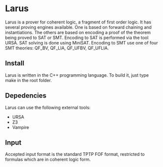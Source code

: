 # Larus

Larus is a prover for coherent logic, a fragment of first order logic. It has several proving
engines available. One is based on forward chaining and instantiations. The others are based on
encoding a proof of the theorem being proved to SAT or SMT. Encoding to SAT is performed via
the tool URSA. SAT solving is done using MiniSAT. 
Encoding to SMT use one of four SMT theories: QF_BV, QF_LIA, QF_UFBV, QF_UFLIA.

## Install
Larus is written in the C++ programming language. 
To build it, just type make in the root folder. 

## Depedencies

Larus can use the following external tools:
 - URSA
 - Z3
 - Vampire
 
## Input
 
 Accepted input format is the standard TPTP FOF format, restricted to formulas which are in coherent logic form.

